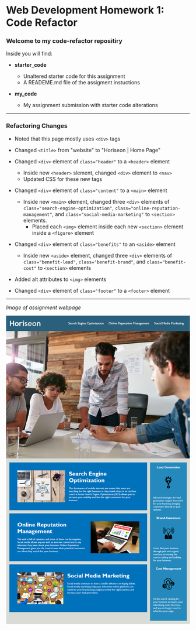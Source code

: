 # Web Development Homework 1: Code Refactor

### Welcome to my code-refactor repositiry
Inside you will find:

* **starter_code** 
    * Unaltered starter code for this assignment
    * A READEME.md file of the assigment instuctions

* **my_code**
    * My assignment submission with starter code alterations
    
----

### Refactoring Changes

* Noted that this page mostly uses `<div>` tags

* Changed `<title>` from "website" to "Horiseon | Home Page"

* Changed `<div>` element of `class="header"` to a `<header>` element
    * Inside new `<header>` slement, changed `<div>` element to `<nav>`
    * Updated CSS for these new tags

* Changed `<div>` element of `class="content"` to a `<main>` element
    * Inside new `<main>` element, changed three `<div>` elements of `class="search-engine-optimization"`, `class="online-reputation-management"`, and `class="social-media-marketing"` to `<section>` elements.
        * Placed each `<img>` element inside each new `<section>` element inside a `<figure>` element
    
* Changed `<div>` element of `class="benefits"` to an `<aside>` element
    * Inside new `<aside>` element, changed three `<div>` elements of `class="benefit-lead"`, `class="benefit-brand"`, and `class="benefit-cost"` to `<section>` elements

* Added alt attributes to `<img>` elements 

* Changed `<div>` element of `class="footer"` to a `<footer>` element

---

*Image of assignment webpage*

![Assingment Webpage](webpage_image/01-html-css-git-homework-demo.png "Assignment Webpage")


